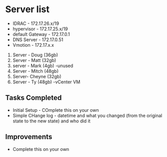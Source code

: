 # Server list

- IDRAC - 172.17.26.x/19
- hypervisor - 172.17.25.x/19
- default Gateway - 172.17.0.1
- DNS Server - 172.17.0.51
- Vmotion - 172.17.x.x

1. Server - Doug (36gb)
2. Server - Matt (32gb)
3. server - Mark (4gb) -unused
4. Server - Mitch (48gb)
5. Server- Cheyne (32gb)
6. Server - Ty (48gb) -vCenter VM

## Tasks Completed 
- Initial Setup - COmplete this on your own
- Simple CHange log - datetime and what you changed (from the original state to the new state) and who did it

## Improvements 
  - Complete this on your own
